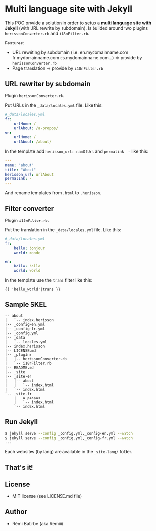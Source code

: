 # Multi language site with Jekyll

This POC provide a solution in order to setup a **multi language site with Jekyll** (with URL rewrite by subdomain). Is builded around two plugins `herissonConverter.rb` and `i18nFilter.rb`.

Features:

* URL rewriting by subdomain (i.e. en.mydomainname.com fr.mydomainname.com es.mydomainname.com...) => provide by `herissonConverter.rb`
* Page translation => provide by `i18nFilter.rb`

## URL rewriter by subdomain

Plugin `herissonConverter.rb`.

Put URLs in the `_data/locales.yml` file. Like this:

```yml
#_data/locales.yml
fr:
    urlHome: /
    urlAbout: /a-propos/
en:
    urlHome: /
    urlAbout: /about/
```

In the template add `herisson_url: namOfUrl` and `permalink: -` like this:

```yml
---
name: "about"
title: "About"
herisson_url: urlAbout
permalink: -
---
```

And rename templates from `.html` to `.herisson`.

## Filter converter

Plugin `i18nFilter.rb`.

Put the translation in the `_data/locales.yml` file. Like this:

```yml
#_data/locales.yml
fr:
    hello: bonjour
    world: monde

en:
    hello: hello
    world: world
```

In the template use the `trans` filter like this:

```liquid
{{ 'hello_world'|trans }}
```

## Sample SKEL

```
-- about
|   `-- index.herisson
|-- _config-en.yml
|-- _config-fr.yml
|-- _config.yml
|-- _data
|   `-- locales.yml
|-- index.herisson
|-- LICENSE.md
|-- _plugins
|   |-- herissonConverter.rb
|   `-- i18nFilter.rb
|-- README.md
|-- _site
|-- _site-en
|   |-- about
|   |   `-- index.html
|   `-- index.html
`-- _site-fr
    |-- a-propos
    |   `-- index.html
    `-- index.html
```

## Run Jekyll

```sh
$ jekyll serve --config _config.yml,_config-en.yml --watch
$ jekyll serve --config _config.yml,_config-fr.yml --watch
...
```

Each websites (by lang) are available in the `_site-lang/` folder.

## That's it!

## License

- MIT license (see LICENSE.md file)

## Author

- Rémi Babrbe (aka Remiii)

